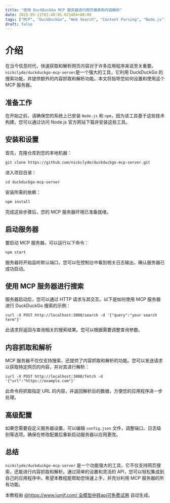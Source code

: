 ```yaml
---
title: "使用 DuckDuckGo MCP 服务器进行网页搜索和内容解析"
date: 2025-05-11T01:40:01.621484+00:00
tags: ["MCP", "DuckDuckGo", "Web Search", "Content Parsing", "Node.js"]
draft: false
---
```


<h1>介绍</h1>
<p>在当今信息时代，快速获取和解析网页内容对于许多应用程序来说至关重要。<code>nickclyde/duckduckgo-mcp-server</code>是一个强大的工具，它利用 DuckDuckGo 的搜索功能，并提供额外的内容抓取和解析功能。本文将指导您如何设置和使用这个 MCP 服务器。</p>

<h2>准备工作</h2>
<p>在开始之前，请确保您的系统上已安装 <code>Node.js</code> 和 <code>npm</code>，因为该工具基于这些技术构建。您可以通过访问 Node.js 官方网站下载并安装这些工具。</p>

<h2>安装和设置</h2>
<p>首先，克隆仓库到您的本地机器：</p>
<pre><code>git clone https://github.com/nickclyde/duckduckgo-mcp-server.git</code></pre>
<p>进入项目目录：</p>
<pre><code>cd duckduckgo-mcp-server</code></pre>
<p>安装所需的依赖：</p>
<pre><code>npm install</code></pre>
<p>完成这些步骤后，您的 MCP 服务器环境已准备就绪。</p>

<h2>启动服务器</h2>
<p>要启动 MCP 服务器，可以运行以下命令：</p>
<pre><code>npm start</code></pre>
<p>服务器将开始监听默认端口，您可以在控制台中看到相关日志输出，确认服务器已成功启动。</p>

<h2>使用 MCP 服务器进行搜索</h2>
<p>服务器启动后，您可以通过 HTTP 请求与其交互。以下是如何使用 MCP 服务器进行 DuckDuckGo 搜索的示例：</p>
<pre><code>curl -X POST http://localhost:3000/search -d '{"query":"your search term"}'</code></pre>
<p>此请求将返回与查询相关的搜索结果。您可以根据需要调整查询参数。</p>

<h2>内容抓取和解析</h2>
<p>MCP 服务器不仅仅支持搜索，还提供了内容抓取和解析的功能。您可以发送请求以获取特定网页的内容，并对其进行解析：</p>
<pre><code>curl -X POST http://localhost:3000/fetch -d '{"url":"https://example.com"}'</code></pre>
<p>此命令将抓取指定 URL 的内容，并返回解析后的数据，方便您的应用程序进一步处理。</p>

<h2>高级配置</h2>
<p>如果您需要自定义服务器设置，可以编辑 <code>config.json</code> 文件，调整端口、日志级别等选项。确保在修改配置后重新启动服务器以应用更改。</p>

<h2>总结</h2>
<p><code>nickclyde/duckduckgo-mcp-server</code> 是一个功能强大的工具，它不仅支持网页搜索，还能进行内容抓取和解析。通过简单的设置和灵活的 API，您可以轻松集成到自己的应用程序中。希望本教程能帮助您快速上手，并充分利用 MCP 服务器的所有功能。</p><p>本教程由 <a href="https://www.lumjf.com/" target="_blank">@https://www.lumjf.com/ 全模型中转api可免费试用</a> 自动生成。</p>